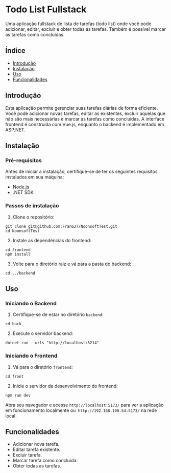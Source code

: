 <!DOCTYPE html>
<html lang="pt-br">
<head>
    <meta charset="UTF-8">
    <meta name="viewport" content="width=device-width, initial-scale=1.0">
</head>
<body>

<h1>Todo List Fullstack</h1>

<p>Uma aplicação fullstack de lista de tarefas (todo list) onde você pode adicionar, editar, excluir e obter todas as tarefas. Também é possível marcar as tarefas como concluídas.</p>

<h2>Índice</h2>
<ul>
    <li><a href="#introdução">Introdução</a></li>
    <li><a href="#instalação">Instalação</a></li>
    <li><a href="#uso">Uso</a></li>
    <li><a href="#funcionalidades">Funcionalidades</a></li>
</ul>

<h2 id="introdução">Introdução</h2>
<p>Esta aplicação permite gerenciar suas tarefas diárias de forma eficiente. Você pode adicionar novas tarefas, editar as existentes, excluir aquelas que não são mais necessárias e marcar as tarefas como concluídas. A interface frontend é construída com Vue.js, enquanto o backend é implementado em ASP.NET.</p>

<h2 id="instalação">Instalação</h2>
<h3>Pré-requisitos</h3>
<p>Antes de iniciar a instalação, certifique-se de ter os seguintes requisitos instalados em sua máquina:</p>
<ul>
    <li>Node.js</li>
    <li>.NET SDK</li>
</ul>

<h3>Passos de instalação</h3>
<ol>
    <li>Clone o repositório:</li>
</ol>
<pre><code>git clone git@github.com:FranGJ7/NoonsoftTest.git
cd NoonsoftTest</code></pre>

<ol start="2">
    <li>Instale as dependências do frontend:</li>
</ol>
<pre><code>cd frontend
npm install</code></pre>

<ol start="3">
    <li>Volte para o diretório raiz e vá para a pasta do backend:</li>
</ol>
<pre><code>cd ../backend</code></pre>

<h2 id="uso">Uso</h2>

<h3>Iniciando o Backend</h3>
<ol>
    <li>Certifique-se de estar no diretório <code>backend</code>:</li>
</ol>
<pre><code>cd back</code></pre>

<ol start="2">
    <li>Execute o servidor backend:</li>
</ol>
<pre><code>dotnet run --urls "http://localhost:5214"</code></pre>

<h3>Iniciando o Frontend</h3>
<ol>
    <li>Vá para o diretório <code>frontend</code>:</li>
</ol>
<pre><code>cd front</code></pre>

<ol start="2">
    <li>Inicie o servidor de desenvolvimento do frontend:</li>
</ol>
<pre><code>npm run dev</code></pre>

<p>Abra seu navegador e acesse <code>http://localhost:5173/</code> para ver a aplicação em funcionamento localmente ou<code> http://192.168.100.54:5173/</code>  na rede local.</p>

<h2 id="funcionalidades">Funcionalidades</h2>
<ul>
    <li>Adicionar nova tarefa.</li>
    <li>Editar tarefa existente.</li>
    <li>Excluir tarefa.</li>
    <li>Marcar tarefa como concluída.</li>
    <li>Obter todas as tarefas.</li>
</ul>



</body>
</html>
